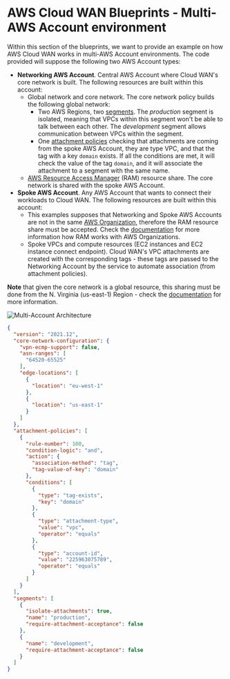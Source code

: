 # AWS Cloud WAN Blueprints - Multi-AWS Account environment

Within this section of the blueprints, we want to provide an example on how AWS Cloud WAN works in multi-AWS Account environments. The code provided will suppose the following two AWS Account types:

- **Networking AWS Account**. Central AWS Account where Cloud WAN's core network is built. The following resources are built within this account:
    - Global network and core network. The core network policy builds the following global network:
        - Two AWS Regions, two [segments](https://docs.aws.amazon.com/network-manager/latest/cloudwan/cloudwan-policy-segments.html). The *production* segment is isolated, meaning that VPCs within this segment won't be able to talk between each other. The *development* segment allows communication between VPCs within the segment.
        - One [attachment policies](https://docs.aws.amazon.com/network-manager/latest/cloudwan/cloudwan-policy-attachments.html) checking that attachments are coming from the spoke AWS Account, they are type VPC, and that the tag with a key `domain` exists. If all the conditions are met, it will check the value of the tag `domain`, and it will associate the attachment to a segment with the same name.
    - [AWS Resource Access Manager](https://aws.amazon.com/ram/) (RAM) resource share. The core network is shared with the spoke AWS Account.
- **Spoke AWS Account**. Any AWS Account that wants to connect their workloads to Cloud WAN. The following resources are built within this account:
    - This examples supposes that Networking and Spoke AWS Accounts are not in the same [AWS Organization](https://aws.amazon.com/organizations/), therefore the RAM resource share must be accepted. Check the [documentation](https://docs.aws.amazon.com/organizations/latest/userguide/services-that-can-integrate-ram.html) for more information how RAM works with AWS Organizations.
    - Spoke VPCs and compute resources (EC2 instances and EC2 instance connect endpoint). Cloud WAN's VPC attachments are created with the corresponding tags - these tags are passed to the Networking Account by the service to automate association (from attachment policies).

**Note** that given the core network is a global resource, this sharing must be done from the N. Virginia (us-east-1) Region - check the [documentation](https://docs.aws.amazon.com/network-manager/latest/cloudwan/cloudwan-share-network.html) for more information.

![Multi-Account Architecture](../../images/patterns_multi_account.png)

```json
{
  "version": "2021.12",
  "core-network-configuration": {
    "vpn-ecmp-support": false,
    "asn-ranges": [
      "64520-65525"
    ],
    "edge-locations": [
      {
        "location": "eu-west-1"
      },
      {
        "location": "us-east-1"
      }
    ]
  },
  "attachment-policies": [
    {
      "rule-number": 100,
      "condition-logic": "and",
      "action": {
        "association-method": "tag",
        "tag-value-of-key": "domain"
      },
      "conditions": [
        {
          "type": "tag-exists",
          "key": "domain"
        },
        {
          "type": "attachment-type",
          "value": "vpc",
          "operator": "equals"
        },
        {
          "type": "account-id",
          "value": "225963075789",
          "operator": "equals"
        }
      ]
    }
  ],
  "segments": [
    {
      "isolate-attachments": true,
      "name": "production",
      "require-attachment-acceptance": false
    },
    {
      "name": "development",
      "require-attachment-acceptance": false
    }
  ]
}
```
